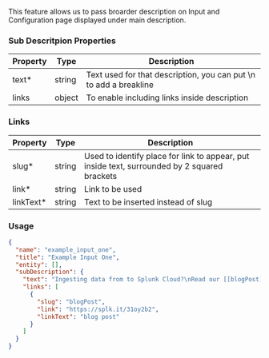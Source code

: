 This feature allows us to pass broarder description on Input and Configuration page displayed under main description.

### Sub Descritpion Properties

| Property                                      | Type   | Description                                                          |
| --------------------------------------------- | ------ | -------------------------------------------------------------------- |
| text<span class="required-asterisk">\*</span> | string | Text used for that description, you can put \n to add a breakline |
| links                                         | object | To enable including links inside description                         |

### Links

| Property                                          | Type   | Description                                                                                  |
| ------------------------------------------------- | ------ | -------------------------------------------------------------------------------------------- |
| slug<span class="required-asterisk">\*</span>     | string | Used to identify place for link to appear, put inside text, surrounded by 2 squared brackets |
| link<span class="required-asterisk">\*</span>     | string | Link to be used                                                                              |
| linkText<span class="required-asterisk">\*</span> | string | Text to be inserted instead of slug                                                          |

### Usage

```json
{
  "name": "example_input_one",
  "title": "Example Input One",
  "entity": [],
  "subDescription": {
    "text": "Ingesting data from to Splunk Cloud?\nRead our [[blogPost]] to learn more about Data Manager and it's availability on your Splunk Cloud instance.",
    "links": [
      {
        "slug": "blogPost",
        "link": "https://splk.it/31oy2b2",
        "linkText": "blog post"
      }
    ]
  }
}
```
